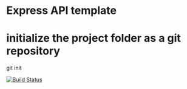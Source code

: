 # Express API template

# initialize the project folder as a git repository

git init

[![Build Status](https://app.travis-ci.com/dralos/BE.svg?token=qq9RiyZKkBypbYU5PVzv&branch=master)](https://app.travis-ci.com/dralos/BE)
